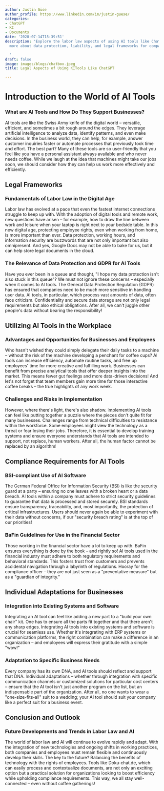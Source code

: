 ```yaml
---
author: Justin Güse
author_profile: https://www.linkedin.com/in/justin-guese/
categories:
- ChatGPT
- KI
- Documents
date: '2020-07-14T15:39:51'
description: 'Explore the labor law aspects of using AI tools like ChatGPT. Learn
  more about data protection, liability, and legal frameworks for companies.

  '
draft: false
image: images/blogs/chatbox.jpeg
title: Legal Aspects of Using KITools Like ChatGPT

---
```

# Introduction to the World of AI Tools

### What are AI Tools and How Do They Support Businesses?

AI tools are like the Swiss Army knife of the digital world – versatile, efficient, and sometimes a bit rough around the edges. They leverage artificial intelligence to analyze data, identify patterns, and even make decisions. In the business world, they can help, for example, answer customer inquiries faster or automate processes that previously took time and effort. The best part? Many of these tools are so user-friendly that you feel like you have a personal assistant always available and who never needs coffee. While we laugh at the idea that machines might take our jobs soon, we should consider how they can help us work more effectively and efficiently.

## Legal Frameworks

### Fundamentals of Labor Law in the Digital Age

Labor law has evolved at a pace that even the fastest internet connections struggle to keep up with. With the adoption of digital tools and remote work, new questions have arisen – for example, how to draw the line between work and leisure when your laptop is right next to your bedside table. In this new digital age, protecting employee rights, even when working from home, is more important than ever. Data protection, working hours, and information security are buzzwords that are not only important but also omnipresent. And yes, Google Docs may not be able to bake for us, but it can help store legal documents in the cloud.

### The Relevance of Data Protection and GDPR for AI Tools

Have you ever been in a queue and thought, "I hope my data protection isn't also stuck in this queue"? We must not ignore these concerns – especially when it comes to AI tools. The General Data Protection Regulation (GDPR) has ensured that companies need to be much more sensitive in handling user data. AI tools, in particular, which process vast amounts of data, often face criticism. Confidentiality and secure data storage are not only legal requirements but also ethical obligations. After all, we can't juggle other people's data without bearing the responsibility!

## Utilizing AI Tools in the Workplace

### Advantages and Opportunities for Businesses and Employees

Who hasn't wished they could simply delegate their daily tasks to a machine – without the risk of the machine developing a penchant for coffee cups? AI tools can increase efficiency, automate routine tasks, and free up employees' time for more creative and fulfilling work. Businesses can benefit from precise analytical tools that offer deeper insights into the market. This means fewer gut feelings and more data-driven decisions! And let's not forget that team members gain more time for those interactive coffee breaks – the true highlights of any work week.

### Challenges and Risks in Implementation

However, where there's light, there's also shadow. Implementing AI tools can feel like putting together a puzzle where the pieces don't quite fit for many businesses. Challenges range from technical difficulties to resistance within the workforce. Some employees might view the technology as a threat or fear losing their jobs. Therefore, it is essential to develop training systems and ensure everyone understands that AI tools are intended to support, not replace, human workers. After all, the human factor cannot be replaced by an algorithm!

## Compliance Requirements for AI Tools

### BSI-compliant Use of AI Software

The German Federal Office for Information Security (BSI) is like the security guard at a party – ensuring no one leaves with a broken heart or a data breach. AI tools within a company must adhere to strict security guidelines to guarantee that data is processed and stored securely. BSI standards ensure transparency, traceability, and, most importantly, the protection of critical infrastructures. Users should never again be able to experiment with their data without concerns, if our "security breach rating" is at the top of our priorities!

### BaFin Guidelines for Use in the Financial Sector

Those working in the financial sector have a lot to keep up with. BaFin ensures everything is done by the book – and rightly so! AI tools used in the financial industry must adhere to both regulatory requirements and behavioral standards. This fosters trust from customers and prevents accidental navigation through a labyrinth of regulations. Hooray for the compliance officer – they are not just seen as a "preventative measure" but as a "guardian of integrity."

## Individual Adaptations for Businesses

### Integration into Existing Systems and Software

Integrating an AI tool can feel like adding a new part to a "build your own chair" kit. One has to ensure all the parts fit together and that there aren't any sharp edges. Integrating AI tools into existing systems and software is crucial for seamless use. Whether it's integrating with ERP systems or communication platforms, the right combination can make a difference in an organization – and employees will express their gratitude with a simple "wow!"

### Adaptation to Specific Business Needs

Every company has its own DNA, and AI tools should reflect and support that DNA. Individual adaptations – whether through integration with specific communication channels or customized solutions for particular cost centers – ensure that the AI tool isn't just another program on the list, but an indispensable part of the organization. After all, no one wants to wear a "one-size-fits-all" suit to a wedding; your AI tool should suit your company like a perfect suit for a business event.

## Conclusion and Outlook

### Future Developments and Trends in Labor Law and AI

The world of labor law and AI will continue to evolve rapidly and adapt. With the integration of new technologies and ongoing shifts in working practices, both companies and employees must remain flexible and continuously develop their skills. The key to the future? Balancing the benefits of technology with the rights of employees. Tools like Doku-chat.de, which can easily process and contextualize documents, are not only an exciting option but a practical solution for organizations looking to boost efficiency while upholding compliance requirements. This way, we all stay well-connected – even without coffee gatherings!
